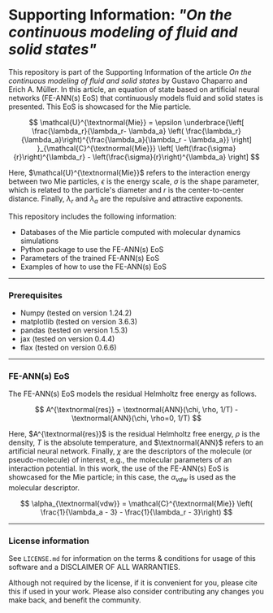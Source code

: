# Supporting Information: *"On the continuous modeling of fluid and solid states"*

This repository is part of the Supporting Information of the article *On the continuous modeling of fluid and solid states* by Gustavo Chaparro and Erich A. Müller. In this article, an equation of state based on artificial neural networks (FE-ANN(s) EoS) that continuously models fluid and solid states is presented. This EoS is showcased for the Mie particle.


$$ \mathcal{U}^{\textnormal{Mie}} = \epsilon  \underbrace{\left[ \frac{\lambda_r}{\lambda_r- \lambda_a} \left( \frac{\lambda_r}{\lambda_a}\right)^{\frac{\lambda_a}{\lambda_r - \lambda_a}} \right] }_{\mathcal{C}^{\textnormal{Mie}}} \left[ \left(\frac{\sigma}{r}\right)^{\lambda_r} -  \left(\frac{\sigma}{r}\right)^{\lambda_a} \right] $$

Here, $\mathcal{U}^{\textnormal{Mie}}$ refers to the interaction energy between two Mie particles, $\epsilon$ is the energy scale, $\sigma$ is the shape parameter, which is related to the particle's diameter and $r$ is the center-to-center distance. Finally, $\lambda_r$ and $\lambda_a$ are the repulsive and attractive exponents.


This repository includes the following information:
- Databases of the Mie particle computed with molecular dynamics simulations
- Python package to use the FE-ANN(s) EoS
- Parameters of the trained FE-ANN(s) EoS
- Examples of how to use the FE-ANN(s) EoS

------
### Prerequisites
- Numpy (tested on version 1.24.2)
- matplotlib (tested on version 3.6.3)
- pandas (tested on version 1.5.3)
- jax (tested on version 0.4.4)
- flax (tested on version 0.6.6)

-----
### FE-ANN(s) EoS 

The FE-ANN(s) EoS models the residual Helmholtz free energy as follows.

$$ A^{\textnormal{res}} = \textnormal{ANN}(\chi, \rho, 1/T) - \textnormal{ANN}(\chi, \rho=0, 1/T) $$

Here, $A^{\textnormal{res}}$ is the residual Helmholtz free energy, $\rho$ is the density, $T$ is the absolute temperature, and $\textnormal{ANN}$ refers to an artificial neural network. Finally, $\chi$ are the descriptors of the molecule (or pseudo-molecule) of interest, e.g., the molecular parameters of an interaction potential. In this work, the use of the FE-ANN(s) EoS is showcased for the Mie particle; in this case, the $\alpha_{vdw}$ is used as the molecular descriptor.

$$ \alpha_{\textnormal{vdw}} = \mathcal{C}^{\textnormal{Mie}} \left( \frac{1}{\lambda_a - 3} - \frac{1}{\lambda_r - 3}\right)  $$

------
### License information

See ``LICENSE.md`` for information on the terms & conditions for usage of this software and a DISCLAIMER OF ALL WARRANTIES.

Although not required by the license, if it is convenient for you, please cite this if used in your work. Please also consider contributing any changes you make back, and benefit the community.